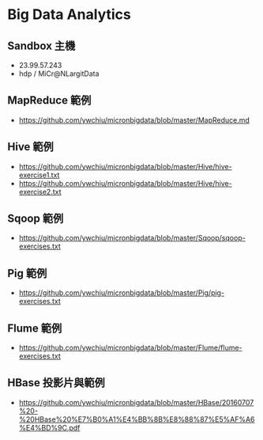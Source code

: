 # Big Data Analytics

## Sandbox 主機
- 23.99.57.243
- hdp / MiCr@NLargitData

## MapReduce 範例
- https://github.com/ywchiu/micronbigdata/blob/master/MapReduce.md

## Hive 範例
- https://github.com/ywchiu/micronbigdata/blob/master/Hive/hive-exercise1.txt
- https://github.com/ywchiu/micronbigdata/blob/master/Hive/hive-exercise2.txt

## Sqoop 範例
- https://github.com/ywchiu/micronbigdata/blob/master/Sqoop/sqoop-exercises.txt

## Pig 範例
- https://github.com/ywchiu/micronbigdata/blob/master/Pig/pig-exercises.txt

## Flume 範例
- https://github.com/ywchiu/micronbigdata/blob/master/Flume/flume-exercises.txt

## HBase 投影片與範例
- https://github.com/ywchiu/micronbigdata/blob/master/HBase/20160707%20-%20HBase%20%E7%B0%A1%E4%BB%8B%E8%88%87%E5%AF%A6%E4%BD%9C.pdf

